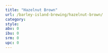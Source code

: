 ```yaml
---
title: "Hazelnut Brown"
url: /barley-island-brewing/hazelnut-brown/
category: 
style: 
abv: 0
ibu: 0
srm: 0
upc: 0
---
```


